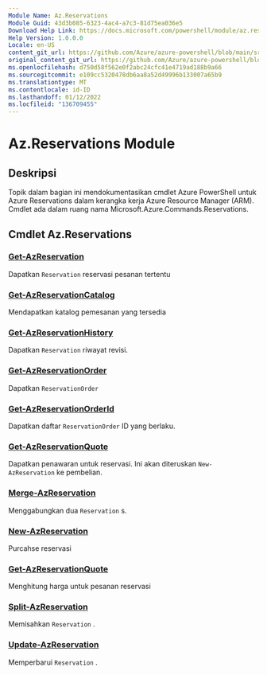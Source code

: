 ```yaml
---
Module Name: Az.Reservations
Module Guid: 43d3b085-6323-4ac4-a7c3-81d75ea036e5
Download Help Link: https://docs.microsoft.com/powershell/module/az.reservations
Help Version: 1.0.0.0
Locale: en-US
content_git_url: https://github.com/Azure/azure-powershell/blob/main/src/Reservations/Reservations/help/Az.Reservations.md
original_content_git_url: https://github.com/Azure/azure-powershell/blob/main/src/Reservations/Reservations/help/Az.Reservations.md
ms.openlocfilehash: d750d58f562e0f2abc24cfc41e4719ad188b9a66
ms.sourcegitcommit: e109cc5320478db6aa8a52d49996b133007a65b9
ms.translationtype: MT
ms.contentlocale: id-ID
ms.lasthandoff: 01/12/2022
ms.locfileid: "136709455"
---
```

# Az.Reservations Module
## Deskripsi
Topik dalam bagian ini mendokumentasikan cmdlet Azure PowerShell untuk Azure Reservations dalam kerangka kerja Azure Resource Manager (ARM). Cmdlet ada dalam ruang nama Microsoft.Azure.Commands.Reservations.

## Cmdlet Az.Reservations
### [Get-AzReservation](Get-AzReservation.md)
Dapatkan `Reservation` reservasi pesanan tertentu

### [Get-AzReservationCatalog](Get-AzReservationCatalog.md)
Mendapatkan katalog pemesanan yang tersedia

### [Get-AzReservationHistory](Get-AzReservationHistory.md)
Dapatkan `Reservation` riwayat revisi.

### [Get-AzReservationOrder](Get-AzReservationOrder.md)
Dapatkan `ReservationOrder`

### [Get-AzReservationOrderId](Get-AzReservationOrderId.md)
Dapatkan daftar `ReservationOrder` ID yang berlaku.

### [Get-AzReservationQuote](Get-AzReservationQuote.md)
Dapatkan penawaran untuk reservasi. Ini akan diteruskan `New-AzReservation` ke pembelian.

### [Merge-AzReservation](Merge-AzReservation.md)
Menggabungkan dua `Reservation` s.

### [New-AzReservation](New-AzReservation.md)
Purcahse reservasi

### [Get-AzReservationQuote](Get-AzReservationQuote.md)
Menghitung harga untuk pesanan reservasi

### [Split-AzReservation](Split-AzReservation.md)
Memisahkan `Reservation` .

### [Update-AzReservation](Update-AzReservation.md)
Memperbarui `Reservation` .

